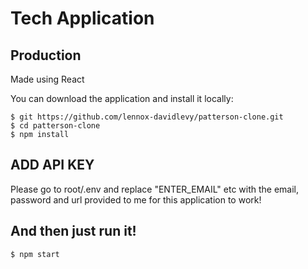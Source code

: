 # Tech Application 
## Production


Made using React

You can download the application and install it locally:

```
$ git https://github.com/lennox-davidlevy/patterson-clone.git
$ cd patterson-clone
$ npm install
```

## ADD API KEY
Please go to root/.env and replace "ENTER_EMAIL" etc with the email, password and url provided to me for this application to work!

## And then just run it!

```
$ npm start
```
